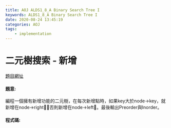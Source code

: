 ```yaml
---
title: AOJ ALDS1_8_A Binary Search Tree I
keywords: ALDS1_8_A Binary Search Tree I
date: 2020-08-24 13:45:19
categories: AOJ
tags:
    - implementation
---
```

# 二元樹搜索 - 新增
[題目網址](https://onlinejudge.u-aizu.ac.jp/courses/lesson/1/ALDS1/all/ALDS1_8_A)

#### 題意:
編程一個擁有新增功能的二元樹，在每次新增點時，如果key大於node->key，就新增在node->right，否則新增在node->left。最後輸出Preorder與Inorder。

<!-- more -->

#### 程式碼:
<script src="https://gist.github.com/Daviswww/f392df5b2c8130b6eeff6a0b8c1b82bb.js"></script>